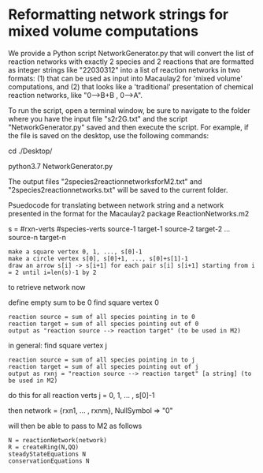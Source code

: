 # Reformatting network strings for mixed volume computations

We provide a Python script NetworkGenerator.py that will convert the list of reaction networks
with exactly 2 species and 2 reactions that are formatted as integer strings like "22030312"
into a list of reaction networks in two formats: (1) that can be used as input into
Macaulay2 for 'mixed volume' computations, and (2) that looks like a 'traditional'
presentation of chemical reaction networks, like "0-->B+B , 0-->A".

To run the script, open a terminal window,
be sure to navigate to the folder where you have the input file "s2r2G.txt" and the script "NetworkGenerator.py" saved
and then execute the script.
For example, if the file is saved on the desktop, use the following commands:

cd ./Desktop/

python3.7 NetworkGenerator.py

The output files "2species2reactionnetworksforM2.txt" and "2species2reactionnetworks.txt"
will be saved to the current folder.

Psuedocode for translating between network string and a network presented in the format for the Macaulay2 package ReactionNetworks.m2

s = #rxn-verts #species-verts source-1 target-1 source-2 target-2 ... source-n target-n

	make a square vertex 0, 1, ..., s[0]-1
	make a circle vertex s[0], s[0]+1, ..., s[0]+s[1]-1
	draw an arrow s[i] -> s[i+1] for each pair s[i] s[i+1] starting from i = 2 until i=len(s)-1 by 2

to retrieve network now

define empty sum to be 0
find square vertex 0

	reaction source = sum of all species pointing in to 0
	reaction target = sum of all species pointing out of 0
	output as "reaction source --> reaction target" (to be used in M2)

in general: find square vertex j
	
	reaction source = sum of all species pointing in to j
	reaction target = sum of all species pointing out of j
	output as rxnj = "reaction source --> reaction target" [a string] (to be used in M2)

do this for all reaction verts j = 0, 1, ... , s[0]-1

then network = {rxn1, ... , rxnm}, NullSymbol => "0"


will then be able to pass to M2 as follows
	
	N = reactionNetwork(network)
	R = createRing(N,QQ)
	steadyStateEquations N
	conservationEquations N
